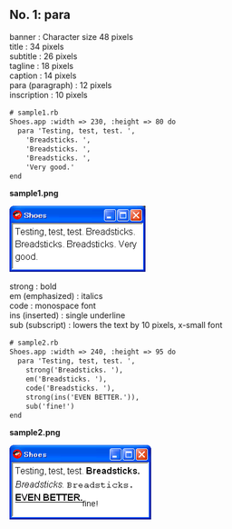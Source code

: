 No. 1: para
-----------

banner			: Character size 48 pixels <br>
title			: 34 pixels <br>
subtitle		: 26 pixels <br>
tagline			: 18 pixels <br>
caption			: 14 pixels <br>
para (paragraph)	: 12 pixels <br>
inscription		: 10 pixels <br>

	# sample1.rb
	Shoes.app :width => 230, :height => 80 do
	  para 'Testing, test, test. ',
	    'Breadsticks. ',
	    'Breadsticks. ',
	    'Breadsticks. ',
	    'Very good.'
	end

**sample1.png**

![sample1.png](http://github.com/ashbb/shoes_tutorial_html/raw/master/images/sample1.png)


strong			: bold <br>
em (emphasized)		: italics <br>
code			: monospace font <br>
ins (inserted)		: single underline <br>
sub (subscript)		: lowers the text by 10 pixels, x-small font <br>

	# sample2.rb
	Shoes.app :width => 240, :height => 95 do
	  para 'Testing, test, test. ',
	    strong('Breadsticks. '),
	    em('Breadsticks. '),
	    code('Breadsticks. '),
	    strong(ins('EVEN BETTER.')),
	    sub('fine!')
	end

**sample2.png**

![sample2.png](http://github.com/ashbb/shoes_tutorial_html/raw/master/images/sample2.png)

